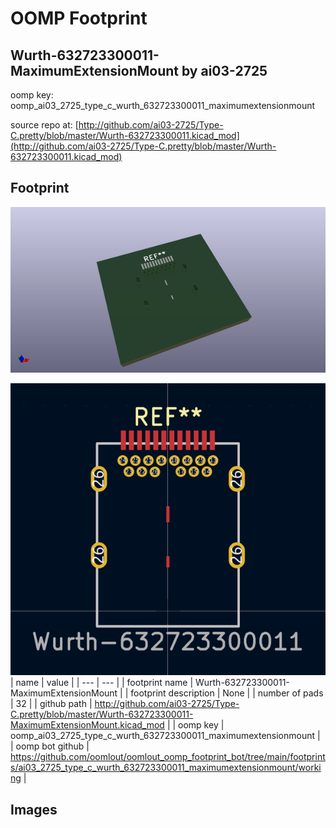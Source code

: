 # OOMP Footprint  
## Wurth-632723300011-MaximumExtensionMount  by ai03-2725  
  
oomp key: oomp_ai03_2725_type_c_wurth_632723300011_maximumextensionmount  
  
source repo at: [http://github.com/ai03-2725/Type-C.pretty/blob/master/Wurth-632723300011.kicad_mod](http://github.com/ai03-2725/Type-C.pretty/blob/master/Wurth-632723300011.kicad_mod)  
## Footprint  
  
[![working_kicad_pcb_3d.png](working_kicad_pcb_3d_600.png)](working_kicad_pcb_3d.png)  
  
[![working.png](working_600.png)](working.png)  
| name | value | 
| --- | --- | 
| footprint name | Wurth-632723300011-MaximumExtensionMount | 
| footprint description | None | 
| number of pads | 32 | 
| github path | http://github.com/ai03-2725/Type-C.pretty/blob/master/Wurth-632723300011-MaximumExtensionMount.kicad_mod | 
| oomp key | oomp_ai03_2725_type_c_wurth_632723300011_maximumextensionmount | 
| oomp bot github | https://github.com/oomlout/oomlout_oomp_footprint_bot/tree/main/footprints/ai03_2725_type_c_wurth_632723300011_maximumextensionmount/working | 
## Images  
